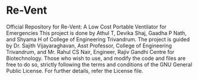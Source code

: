 # Re-Vent
Official Repository for Re-Vent: A Low Cost Portable Ventilator for Emergencies
This project is done by Athul T, Devika Shaj, Gaadha P Nath, and Shyama H of College of Engineering Trivandrum.
The project is guided by Dr. Sajith Vijayaraghavan, Asst Professor, College of Engineering Trivandrum, and Mr. Rahul CS Nair, Engineer, Rajiv Gandhi Centre for Biotechnology.
Those who wish to use, and modify the code and files are free to do so, strictly following the terms and conditions of the GNU General Public License. For further details, refer the License file.
